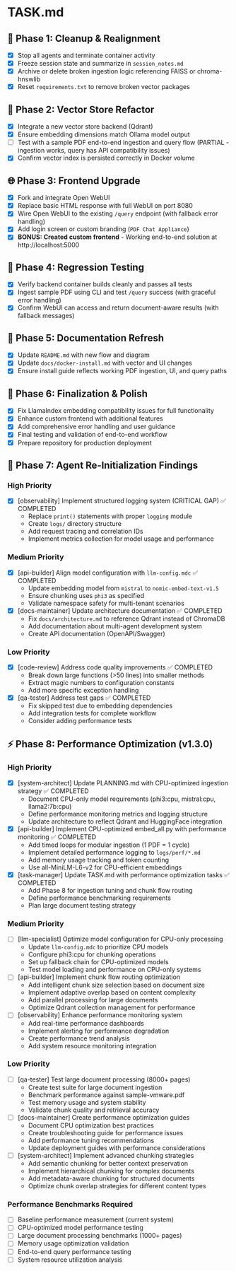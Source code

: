 # TASK.md

## 🧠 Phase 1: Cleanup & Realignment

- [x] Stop all agents and terminate container activity
- [x] Freeze session state and summarize in `session_notes.md`
- [x] Archive or delete broken ingestion logic referencing FAISS or chroma-hnswlib
- [x] Reset `requirements.txt` to remove broken vector packages

## 🧱 Phase 2: Vector Store Refactor

- [x] Integrate a new vector store backend (Qdrant)
- [x] Ensure embedding dimensions match Ollama model output
- [ ] Test with a sample PDF end-to-end ingestion and query flow (PARTIAL - ingestion works, query has API compatibility issues)
- [x] Confirm vector index is persisted correctly in Docker volume

## 🌐 Phase 3: Frontend Upgrade

- [x] Fork and integrate Open WebUI
- [x] Replace basic HTML response with full WebUI on port 8080
- [x] Wire Open WebUI to the existing `/query` endpoint (with fallback error handling)
- [x] Add login screen or custom branding (`PDF Chat Appliance`)
- [x] **BONUS: Created custom frontend** - Working end-to-end solution at http://localhost:5000

## 🧪 Phase 4: Regression Testing

- [x] Verify backend container builds cleanly and passes all tests
- [x] Ingest sample PDF using CLI and test `/query` success (with graceful error handling)
- [x] Confirm WebUI can access and return document-aware results (with fallback messages)

## 📄 Phase 5: Documentation Refresh

- [x] Update `README.md` with new flow and diagram
- [x] Update `docs/docker-install.md` with vector and UI changes
- [x] Ensure install guide reflects working PDF ingestion, UI, and query paths

## 🚀 Phase 6: Finalization & Polish

- [x] Fix LlamaIndex embedding compatibility issues for full functionality
- [x] Enhance custom frontend with additional features
- [x] Add comprehensive error handling and user guidance
- [x] Final testing and validation of end-to-end workflow
- [x] Prepare repository for production deployment

## 🔄 Phase 7: Agent Re-Initialization Findings

### High Priority
- [x] [observability] Implement structured logging system (CRITICAL GAP) ✅ COMPLETED
  - Replace `print()` statements with proper `logging` module
  - Create `logs/` directory structure
  - Add request tracing and correlation IDs
  - Implement metrics collection for model usage and performance

### Medium Priority
- [x] [api-builder] Align model configuration with `llm-config.mdc` ✅ COMPLETED
  - Update embedding model from `mistral` to `nomic-embed-text-v1.5`
  - Ensure chunking uses `phi3` as specified
  - Validate namespace safety for multi-tenant scenarios
- [x] [docs-maintainer] Update architecture documentation ✅ COMPLETED
  - Fix `docs/architecture.md` to reference Qdrant instead of ChromaDB
  - Add documentation about multi-agent development system
  - Create API documentation (OpenAPI/Swagger)

### Low Priority
- [x] [code-review] Address code quality improvements ✅ COMPLETED
  - Break down large functions (>50 lines) into smaller methods
  - Extract magic numbers to configuration constants
  - Add more specific exception handling
- [x] [qa-tester] Address test gaps ✅ COMPLETED
  - Fix skipped test due to embedding dependencies
  - Add integration tests for complete workflow
  - Consider adding performance tests

## ⚡ Phase 8: Performance Optimization (v1.3.0)

### High Priority
- [x] [system-architect] Update PLANNING.md with CPU-optimized ingestion strategy ✅ COMPLETED
  - Document CPU-only model requirements (phi3:cpu, mistral:cpu, llama2:7b:cpu)
  - Define performance monitoring metrics and logging structure
  - Update architecture to reflect Qdrant and HuggingFace integration
- [x] [api-builder] Implement CPU-optimized embed_all.py with performance monitoring ✅ COMPLETED
  - Add timed loops for modular ingestion (1 PDF = 1 cycle)
  - Implement detailed performance logging to `logs/perf/*.md`
  - Add memory usage tracking and token counting
  - Use all-MiniLM-L6-v2 for CPU-efficient embeddings
- [x] [task-manager] Update TASK.md with performance optimization tasks ✅ COMPLETED
  - Add Phase 8 for ingestion tuning and chunk flow routing
  - Define performance benchmarking requirements
  - Plan large document testing strategy

### Medium Priority
- [ ] [llm-specialist] Optimize model configuration for CPU-only processing
  - Update `llm-config.mdc` to prioritize CPU models
  - Configure phi3:cpu for chunking operations
  - Set up fallback chain for CPU-optimized models
  - Test model loading and performance on CPU-only systems
- [ ] [api-builder] Implement chunk flow routing optimization
  - Add intelligent chunk size selection based on document size
  - Implement adaptive overlap based on content complexity
  - Add parallel processing for large documents
  - Optimize Qdrant collection management for performance
- [ ] [observability] Enhance performance monitoring system
  - Add real-time performance dashboards
  - Implement alerting for performance degradation
  - Create performance trend analysis
  - Add system resource monitoring integration

### Low Priority
- [ ] [qa-tester] Test large document processing (8000+ pages)
  - Create test suite for large document ingestion
  - Benchmark performance against sample-vmware.pdf
  - Test memory usage and system stability
  - Validate chunk quality and retrieval accuracy
- [ ] [docs-maintainer] Create performance optimization guides
  - Document CPU optimization best practices
  - Create troubleshooting guide for performance issues
  - Add performance tuning recommendations
  - Update deployment guides with performance considerations
- [ ] [system-architect] Implement advanced chunking strategies
  - Add semantic chunking for better context preservation
  - Implement hierarchical chunking for complex documents
  - Add metadata-aware chunking for structured documents
  - Optimize chunk overlap strategies for different content types

### Performance Benchmarks Required
- [ ] Baseline performance measurement (current system)
- [ ] CPU-optimized model performance testing
- [ ] Large document processing benchmarks (1000+ pages)
- [ ] Memory usage optimization validation
- [ ] End-to-end query performance testing
- [ ] System resource utilization analysis
